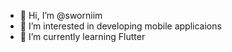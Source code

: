 - 👋 Hi, I’m @sworniim
- 👀 I’m interested in developing mobile applicaions
- 🌱 I’m currently learning Flutter

<!---
 ✨ special ✨ repository because its `README.md` (this file) appears on your GitHub profile.
You can click the Preview link to take a look at your changes.
--->
